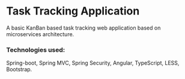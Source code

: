 # Task Tracking Application

A basic KanBan based task tracking web application based on microservices architecture.

### Technologies used:
Spring-boot, Spring MVC, Spring Security, Angular, TypeScript, LESS, Bootstrap.
